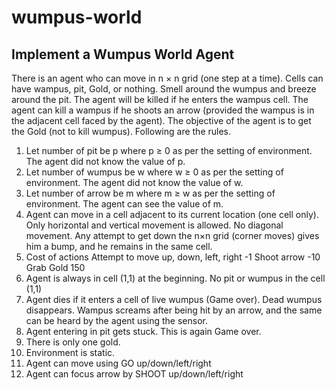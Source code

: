 # wumpus-world

## Implement a Wumpus World Agent 
There is an agent who can move in n × n grid
(one step at a time). Cells can have wampus, pit, Gold, or nothing. Smell around the wumpus and breeze around
the pit. The agent will be killed if he enters the wampus cell. The agent can kill a wampus if he shoots an arrow
(provided the wampus is in the adjacent cell faced by the agent). The objective of the agent is to get the Gold (not
to kill wumpus). Following are the rules.
1. Let number of pit be p where p ≥ 0 as per the setting of environment. The agent did not know the value of p.
2. Let number of wumpus be w where w ≥ 0 as per the setting of environment. The agent did not know the
value of w.
3. Let number of arrow be m where m ≥ w as per the setting of environment. The agent can see the value of m.
4. Agent can move in a cell adjacent to its current location (one cell only). Only horizontal and vertical movement
is allowed. No diagonal movement. Any attempt to get down the n×n grid (corner moves) gives him a bump,
and he remains in the same cell.
5. Cost of actions
Attempt to move up, down, left, right -1
Shoot arrow -10
Grab Gold 150
6. Agent is always in cell (1,1) at the beginning. No pit or wumpus in the cell (1,1)
7. Agent dies if it enters a cell of live wumpus (Game over). Dead wumpus disappears. Wampus screams after
being hit by an arrow, and the same can be heard by the agent using the sensor.
8. Agent entering in pit gets stuck. This is again Game over.
9. There is only one gold.
10. Environment is static.
11. Agent can move using GO up/down/left/right
12. Agent can focus arrow by SHOOT up/down/left/right

